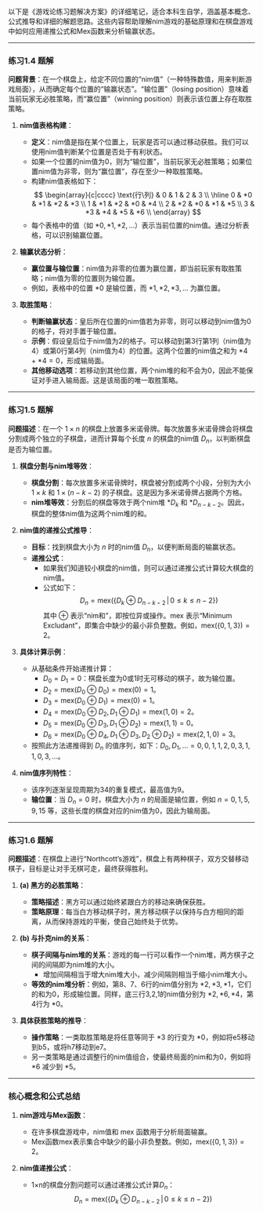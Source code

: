 以下是《游戏论练习题解决方案》的详细笔记，适合本科生自学，涵盖基本概念、公式推导和详细的解题思路。这些内容帮助理解nim游戏的基础原理和在棋盘游戏中如何应用递推公式和Mex函数来分析输赢状态。

---

### 练习1.4 题解
**问题背景**：在一个棋盘上，给定不同位置的“nim值”（一种特殊数值，用来判断游戏局面），从而确定每个位置的“输赢状态”。“输位置”（losing position）意味着当前玩家无必胜策略，而“赢位置”（winning position）则表示该位置上存在取胜策略。

1. **nim值表格构建**：
   - **定义**：nim值是指在某个位置上，玩家是否可以通过移动获胜。我们可以使用nim值判断某个位置是否处于有利状态。
   - 如果一个位置的nim值为0，则为“输位置”，当前玩家无必胜策略；如果位置nim值为非零，则为“赢位置”，存在至少一种取胜策略。
   - 构建nim值表格如下：
     $$
     \begin{array}{c|cccc}
     \text{行\列} & 0 & 1 & 2 & 3 \\
     \hline
     0 & *0 & *1 & *2 & *3 \\
     1 & *1 & *2 & *0 & *4 \\
     2 & *2 & *0 & *1 & *5 \\
     3 & *3 & *4 & *5 & *6 \\
     \end{array}
     $$
   - 每个表格中的值（如 $*0, *1, *2, \dots$）表示当前位置的nim值。通过分析表格，可以识别输赢位置。

2. **输赢状态分析**：
   - **赢位置与输位置**：nim值为非零的位置为赢位置，即当前玩家有取胜策略；nim值为零的位置则为输位置。
   - 例如，表格中的位置 $*0$ 是输位置，而 $*1, *2, *3, \dots$ 为赢位置。

3. **取胜策略**：
   - **判断输赢状态**：皇后所在位置的nim值若为非零，则可以移动到nim值为0的格子，将对手置于输位置。
   - **示例**：假设皇后位于nim值为2的格子。可以移动到第3行第1列（nim值为4）或第0行第4列（nim值为4）的位置。这两个位置的nim值之和为 $*4 + *4 = 0$，形成输局面。
   - **其他移动选项**：若移动到其他位置，两个nim堆的和不会为0，因此不能保证对手进入输局面。这是该局面的唯一取胜策略。

---

### 练习1.5 题解
**问题描述**：在一个 $1 \times n$ 的棋盘上放置多米诺骨牌。每次放置多米诺骨牌会将棋盘分割成两个独立的子棋盘，进而计算每个长度 $n$ 的棋盘的nim值 $D_n$，以判断棋盘是否为输位置。

1. **棋盘分割与nim堆等效**：
   - **棋盘分割**：每次放置多米诺骨牌时，棋盘被分割成两个小段，分别为大小 $1 \times k$ 和 $1 \times (n - k - 2)$ 的子棋盘。这是因为多米诺骨牌占据两个方格。
   - **nim堆等效**：分割后的棋盘等效于两个nim堆 $*D_k$ 和 $*D_{n - k - 2}$。因此，棋盘的整体nim值为这两个nim堆的和。

2. **nim值的递推公式推导**：
   - **目标**：找到棋盘大小为 $n$ 时的nim值 $D_n$，以便判断局面的输赢状态。
   - **递推公式**：
     - 如果我们知道较小棋盘的nim值，则可以通过递推公式计算较大棋盘的nim值。
     - 公式如下：
       $$
       D_n = \text{mex}\left(\left\{D_k \oplus D_{n - k - 2} \,\middle|\, 0 \leq k \leq n - 2\right\}\right)
       $$
       其中 $\oplus$ 表示“nim和”，即按位异或操作。$\text{mex}$ 表示“Minimum Excludant”，即集合中缺少的最小非负整数。例如，$\text{mex}(\{0, 1, 3\}) = 2$。

3. **具体计算示例**：
   - 从基础条件开始递推计算：
     - $D_0 = D_1 = 0$：棋盘长度为0或1时无可移动的棋子，故为输位置。
     - $D_2 = \text{mex}(D_0 \oplus D_0) = \text{mex}(0) = 1$。
     - $D_3 = \text{mex}(D_0 \oplus D_1) = \text{mex}(0) = 1$。
     - $D_4 = \text{mex}(D_0 \oplus D_2, D_1 \oplus D_1) = \text{mex}(1, 0) = 2$。
     - $D_5 = \text{mex}(D_0 \oplus D_3, D_1 \oplus D_2) = \text{mex}(1, 1) = 0$。
     - $D_6 = \text{mex}(D_0 \oplus D_4, D_1 \oplus D_3, D_2 \oplus D_2) = \text{mex}(2, 1, 0) = 3$。
   - 按照此方法递推得到 $D_n$ 的值序列，如下：$D_0, D_1, \dots = 0, 0, 1, 1, 2, 0, 3, 1, 1, 0, 3, \dots$。

4. **nim值序列特性**：
   - 该序列逐渐呈现周期为34的重复模式，最高值为9。
   - **输位置**：当 $D_n = 0$ 时，棋盘大小为 $n$ 的局面是输位置，例如 $n = 0, 1, 5, 9, 15$ 等，这些长度的棋盘对应的nim值为0，因此为输局面。

---

### 练习1.6 题解
**问题描述**：在棋盘上进行“Northcott’s游戏”，棋盘上有两种棋子，双方交替移动棋子，目标是让对手无棋可走，最终获得胜利。

1. **(a) 黑方的必胜策略**：
   - **策略描述**：黑方可以通过始终紧跟白方的移动来确保获胜。
   - **策略原理**：每当白方移动棋子时，黑方移动棋子以保持与白方相同的距离，从而保持游戏的平衡，使自己始终处于优势。

2. **(b) 与扑克nim的关系**：
   - **棋子间隔与nim堆的关系**：游戏的每一行可以看作一个nim堆，两方棋子之间的间隔即为nim堆的大小。
     - 增加间隔相当于增大nim堆大小，减少间隔则相当于缩小nim堆大小。
   - **等效的nim堆分析**：例如，第8、7、6行的nim值分别为 $*2, *3, *1$，它们的和为0，形成输位置。同样，底三行3,2,1的nim值分别为 $*2, *6, *4$，第4行为 $*0$。

3. **具体获胜策略的推导**：
   - **操作策略**：一类取胜策略是将任意等同于 $*3$ 的行变为 $*0$，例如将e5移动到b5，或将h7移动到e7。
   - 另一类策略是通过调整行的nim值组合，使最终局面的nim和为0，例如将 $*6$ 减少到 $*5$。

---

### 核心概念和公式总结

1. **nim游戏与Mex函数**：
   - 在许多棋盘游戏中，nim值和 $\text{mex}$ 函数用于分析局面输赢。
   - Mex函数$\text{mex}$表示集合中缺少的最小非负整数。例如，$\text{mex}(\{0, 1, 3\}) = 2$。

2. **nim值递推公式**：
   - 1×n的棋盘分割问题可以通过递推公式计算$D_n$：
     $$
     D_n = \text{mex}\left(\left\{D_k \oplus D_{n - k - 2} \,\middle|\, 0 \leq k \leq n - 2\right\}\right)
     $$